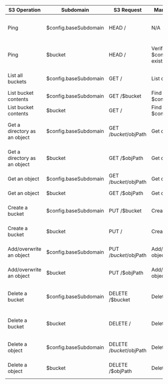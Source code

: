 | S3 Operation                 | Subdomain             | S3 Request               | Manta Operation                        | Manta Request                               | Notes                                                   | 
|------------------------------|-----------------------|--------------------------|----------------------------------------|---------------------------------------------|---------------------------------------------------------| 
| Ping                         | $config.baseSubdomain | HEAD /                   | N/A                                    | N/A                                         | Emulate s3 behavior of returning HTTP 405               | 
| Ping                         | $bucket               | HEAD /                   | Verifies $config.bucketPath exists     | HEAD /$config.bucketPath                    | Emulate s3 behavior of returning HTTP 200 if exists     | 
| List all buckets             | $config.baseSubdomain | GET /                    | List directories                       | GET /$config.bucketPath                     | S3 Creation Date is mapped to Manta Modification Time   | 
| List bucket contents         | $config.baseSubdomain | GET /$bucket             | Find on contents of $config.bucketPath | GET /$config.bucketPath/$bucket (recursive) | Mfind on contents of bucket directory                   | 
| List bucket contents         | $bucket               | GET /                    | Find on contents of $config.bucketPath | GET /$config.bucketPath/$bucket (recursive) | Mfind on contents of bucket directory                   | 
| Get a directory as an object | $config.baseSubdomain | GET /$bucket/$objPath    | Get directory                          | GET /$config.bucketPath/$bucket/$objPath    | Emulate s3 behavior of returning HTTP 404               | 
| Get a directory as an object | $bucket               | GET /$objPath            | Get directory                          | GET /$config.bucketPath/$bucket/$objPath    | Emulate s3 behavior of returning HTTP 404               | 
| Get an object                | $config.baseSubdomain | GET /$bucket/$objPath    | Get object                             | GET /$config.bucketPath/$bucket/$objPath    | Returns object                                          | 
| Get an object                | $bucket               | GET /$objPath            | Get object                             | GET /$config.bucketPath/$bucket/$objPath    | Returns object                                          | 
| Create a bucket              | $config.baseSubdomain | PUT /$bucket             | Create directory                       | PUT /$config.bucketPath/$bucket             | Bucket is just a subdirectory of the $config.bucketPath | 
| Create a bucket              | $bucket               | PUT /                    | Create directory                       | PUT /$config.bucketPath/$bucket             | Bucket is just a subdirectory of the $config.bucketPath | 
| Add/overwrite an object      | $config.baseSubdomain | PUT /$bucket/$objPath    | Add/overwrite object                   | PUT /$config.bucketPath/$bucket/$objPath    | mkdirp all dependent directories                        | 
| Add/overwrite an object      | $bucket               | PUT /$objPath            | Add/overwrite object                   | PUT /$config.bucketPath/$bucket/$objPath    | mkdirp all dependent directories                        | 
| Delete a bucket              | $config.baseSubdomain | DELETE /$bucket          | Delete directory                       | DELETE /$config.bucketPath/$bucket          | Deletes the $bucket subdirectory from $bucketPath       | 
| Delete a bucket              | $bucket               | DELETE /                 | Delete directory                       | DELETE /$config.bucketPath/$bucket          | Deletes the $bucket subdirectory from $bucketPath       | 
| Delete a object              | $config.baseSubdomain | DELETE /$bucket/$objPath | Delete object                          | DELETE /$config.bucketPath/$bucket/$objPath | Deletes the object from the $bucket directory           | 
| Delete a object              | $bucket               | DELETE /$objPath         | Delete object                          | DELETE /$config.bucketPath/$bucket/$objPath | Deletes the object from the $bucket directory           | 
